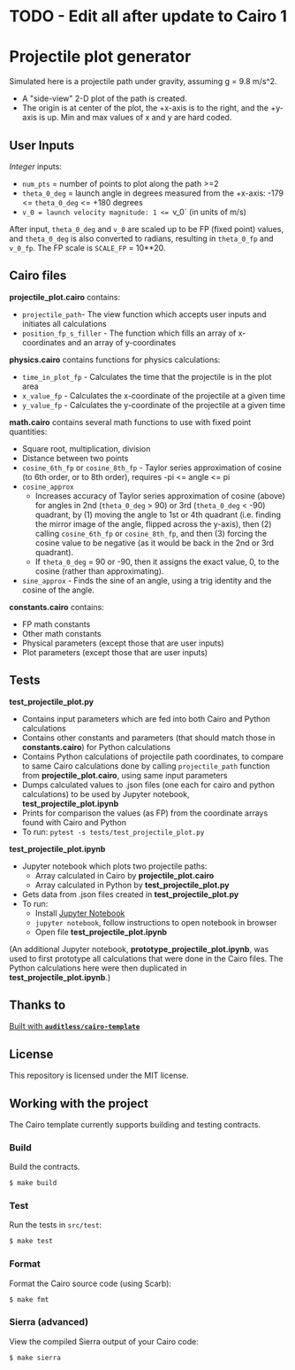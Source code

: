 # TODO - Edit all after update to Cairo 1

# Projectile plot generator

Simulated here is a projectile path under gravity, assuming g = 9.8 m/s^2.

- A "side-view" 2-D plot of the path is created.
- The origin is at center of the plot, the +x-axis is to the right, and the +y-axis is up. Min and max values of x and y are hard coded.

## User Inputs

_Integer_ inputs:

- `num_pts` = number of points to plot along the path >=2
- `theta_0_deg` = launch angle in degrees measured from the +x-axis:
  -179 <= `theta_0_deg` <= +180 degrees
- `v_0 = launch velocity magnitude: 1 <= `v_0` (in units of m/s)

After input, `theta_0_deg` and `v_0` are scaled up to be FP (fixed point) values, and `theta_0_deg` is also converted to radians, resulting in `theta_0_fp` and `v_0_fp`. The FP scale is `SCALE_FP` = 10\*\*20.

## Cairo files

**projectile_plot.cairo** contains:

- `projectile_path`- The view function which accepts user inputs and initiates all calculations
- `position_fp_s_filler` - The function which fills an array of x-coordinates and an array of y-coordinates

**physics.cairo** contains functions for physics calculations:

- `time_in_plot_fp` - Calculates the time that the projectile is in the plot area
- `x_value_fp` - Calculates the x-coordinate of the projectile at a given time
- `y_value_fp` - Calculates the y-coordinate of the projectile at a given time

**math.cairo** contains several math functions to use with fixed point quantities:

- Square root, multiplication, division
- Distance between two points
- `cosine_6th_fp` or `cosine_8th_fp` - Taylor series approximation of cosine (to 6th order, or to 8th order), requires -pi <= angle <= pi
- `cosine_approx`
  - Increases accuracy of Taylor series approximation of cosine (above) for angles in 2nd (`theta_0_deg` > 90) or 3rd (`theta_0_deg` < -90) quadrant, by (1) moving the angle to 1st or 4th quadrant (i.e. finding the mirror image of the angle, flipped across the y-axis), then (2) calling `cosine_6th_fp` or `cosine_8th_fp`, and then (3) forcing the cosine value to be negative (as it would be back in the 2nd or 3rd quadrant).
  - If `theta_0_deg` = 90 or -90, then it assigns the exact value, 0, to the cosine (rather than approximating).
- `sine_approx` - Finds the sine of an angle, using a trig identity and the cosine of the angle.

**constants.cairo** contains:

- FP math constants
- Other math constants
- Physical parameters (except those that are user inputs)
- Plot parameters (except those that are user inputs)

## Tests

**test_projectile_plot.py**

- Contains input parameters which are fed into both Cairo and Python calculations
- Contains other constants and parameters (that should match those in **constants.cairo**) for Python calculations
- Contains Python calculations of projectile path coordinates, to compare to same Cairo calculations done by calling `projectile_path` function from **projectile_plot.cairo**, using same input parameters
- Dumps calculated values to .json files (one each for cairo and python calculations) to be used by Jupyter notebook, **test_projectile_plot.ipynb**
- Prints for comparison the values (as FP) from the coordinate arrays found with Cairo and Python
- To run: `pytest -s tests/test_projectile_plot.py`

**test_projectile_plot.ipynb**

- Jupyter notebook which plots two projectile paths:
  - Array calculated in Cairo by **projectile_plot.cairo**
  - Array calculated in Python by **test_projectile_plot.py**
- Gets data from .json files created in **test_projectile_plot.py**
- To run:
  - Install [Jupyter Notebook](https://jupyter.org/install)
  - `jupyter notebook`, follow instructions to open notebook in browser
  - Open file **test_projectile_plot.ipynb**

(An additional Jupyter notebook, **prototype_projectile_plot.ipynb**, was used to first prototype all calculations that were done in the Cairo files. The Python calculations here were then duplicated in **test_projectile_plot.ipynb**.)

## Thanks to

[Built with **`auditless/cairo-template`**](https://github.com/auditless/cairo-template)

## License

This repository is licensed under the MIT license.

## Working with the project

The Cairo template currently supports building and testing contracts.

### Build

Build the contracts.

```bash
$ make build
```

### Test

Run the tests in `src/test`:

```bash
$ make test
```

### Format

Format the Cairo source code (using Scarb):

```bash
$ make fmt
```

### Sierra (advanced)

View the compiled Sierra output of your Cairo code:

```bash
$ make sierra
```
